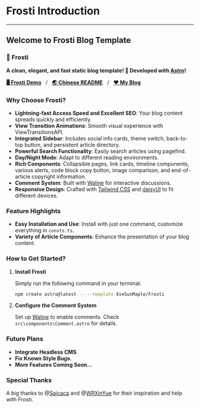 # Frosti Introduction

---

## Welcome to Frosti Blog Template

### 🧊 Frosti

**A clean, elegant, and fast static blog template! 🚀 Developed with [Astro](https://astro.build/)!**

[**🖥️ Frosti Demo**](https://frosti.saroprock.com)&nbsp;&nbsp;&nbsp;/&nbsp;&nbsp;&nbsp;[**🌏 Chinese README**](https://github.com/EveSunMaple/Frosti/blob/main/README.zh-CN.md)&nbsp;&nbsp;&nbsp;/&nbsp;&nbsp;&nbsp;[**❤️ My Blog**](https://www.saroprock.com)

### Why Choose Frosti?

- **Lightning-fast Access Speed and Excellent SEO**: Your blog content spreads quickly and efficiently.
- **View Transition Animations**: Smooth visual experience with ViewTransitionsAPI.
- **Integrated Sidebar**: Includes social info cards, theme switch, back-to-top button, and persistent article directory.
- **Powerful Search Functionality**: Easily search articles using pagefind.
- **Day/Night Mode**: Adapt to different reading environments.
- **Rich Components**: Collapsible pages, link cards, timeline components, various alerts, code block copy button, image comparison, and end-of-article copyright information.
- **Comment System**: Built with [Waline](https://waline.js.org/) for interactive discussions.
- **Responsive Design**: Crafted with [Tailwind CSS](https://tailwindcss.com/) and [daisyUI](https://daisyui.com/) to fit different devices.

### Feature Highlights

- **Easy Installation and Use**: Install with just one command, customize everything in `consts.ts`.
- **Variety of Article Components**: Enhance the presentation of your blog content.

### How to Get Started?

1. **Install Frosti**

   Simply run the following command in your terminal:

   ```sh
   npm create astro@latest -- --template EveSunMaple/Frosti
   ```

2. **Configure the Comment System**

   Set up [Waline](https://waline.js.org/) to enable comments. Check `src\components\Comment.astro` for details.

### Future Plans

- **Integrate Headless CMS**.
- **Fix Known Style Bugs**.
- **More Features Coming Soon...**

### Special Thanks

A big thanks to @[Saicaca](https://github.com/saicaca) and @[WRXinYue](https://github.com/WRXinYue) for their inspiration and help with Frosti.
